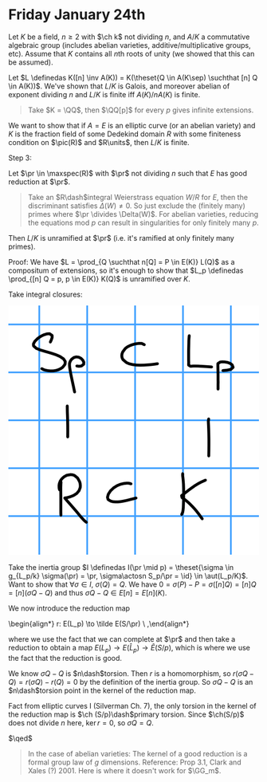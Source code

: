 # Friday January 24th

Let $K$ be a field, $n\geq 2$ with $\ch k$ not dividing $n$, and $A/K$ a commutative algebraic group (includes abelian varieties, additive/multiplicative groups, etc).
Assume that $K$ contains all $n$th roots of unity (we showed that this can be assumed).

Let $L \definedas K([n] \inv A(K)) = K(\theset{Q \in A(K\sep) \suchthat [n] Q \in A(K))$.
We've shown that $L/K$ is Galois, and moreover abelian of exponent dividing $n$ and $L/K$ is finite iff $A(K) / n A(K)$ is finite.

> Take $K = \QQ$, then $\QQ[p]$ for every $p$ gives infinite extensions.

We want to show that if $A=E$ is an elliptic curve (or an abelian variety) and $K$ is the fraction field of some Dedekind domain $R$ with some finiteness condition on $\pic(R)$ and $R\units$, then $L/K$ is finite.

Step 3:

Let $\pr \in \maxspec(R)$ with $\pr$ not dividing $n$ such that $E$ has good reduction at $\pr$.

> Take an $R\dash$integral Weierstrass equation $W/R$ for $E$, then the discriminant satisfies $\Delta(W) \neq 0$.
> So just exclude the (finitely many) primes where $\pr \divides \Delta(W)$.
> For abelian varieties, reducing the equations mod $p$ can result in singularities for only finitely many $p$.

Then $L/K$ is unramified at $\pr$ (i.e. it's ramified at only finitely many primes).

Proof:
We have $L = \prod_{Q \suchthat n[Q] = P \in E(K)} L(Q)$ as a compositum of extensions, so it's enough to show that
$L_p \definedas \prod_{[n] Q = p, p \in E(K)} K(Q)$ is unramified over $K$.

Take integral closures:

![Image](figures/2020-01-24-12:34.png)

Take the inertia group $I \definedas I(\pr \mid p) = \theset{\sigma \in g_{L_p/k} \sigma(\pr) = \pr, \sigma\actosn S_p/\pr = \id} \in \aut(L_p/K)$.
Want to show that $\forall \sigma \in I$, $\sigma(Q) = Q$.
We have $0 = \sigma(P) - P = \sigma([n]Q) = [n]Q = [n](\sigma Q - Q)$ and thus $\sigma Q - Q \in E[n] = E[n](K)$.

We now introduce the reduction map

\begin{align*}
r: E(L_p) \to \tilde E(S/\pr) \\
,\end{align*}

where we use the fact that we can complete at $\pr$ and then take a reduction to obtain a map $E(L_p) \to E(\hat L_p) \to \tilde E(S/p)$, which is where we use the fact that the reduction is good.

We know $\sigma Q - Q$ is $n\dash$torsion.
Then $r$ is a homomorphism, so $r(\sigma Q - Q) = r(\sigma Q) - r(Q) = 0$ by the definition of the inertia group.
So $\sigma Q - Q$ is an $n\dash$torsion point in the kernel of the reduction map.

Fact from elliptic curves I (Silverman Ch. 7), the only torsion in the kernel of the reduction map is $\ch (S/p)\dash$primary torsion.
Since $\ch(S/p)$ does not divide $n$ here, $\ker r = 0$, so $\sigma Q = Q$.

$\qed$

> In the case of abelian varieties: The kernel of a good reduction is a formal group law of $g$ dimensions.
> Reference: Prop 3.1, Clark and Xales (?) 2001.
> Here is where it doesn't work for $\GG_m$.

